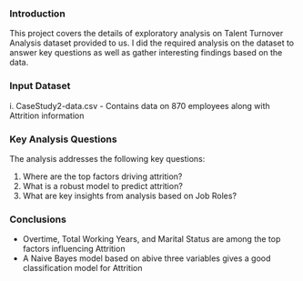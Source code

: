 ### Introduction

This project covers the details of exploratory analysis on Talent Turnover Analysis dataset provided to us. I did the required analysis on the dataset to answer key questions as well as gather interesting findings based on the data.

### Input Dataset

i. CaseStudy2-data.csv - Contains data on 870 employees along with Attrition information

### Key Analysis Questions

The analysis addresses the following key questions:

1. Where are the top factors driving attrition?
2. What is a robust model to predict attrition?
3. What are key insights from analysis based on Job Roles?

### Conclusions

- Overtime, Total Working Years, and Marital Status are among the top factors influencing Attrition
- A Naive Bayes model based on abive three variables gives a good classification model for Attrition